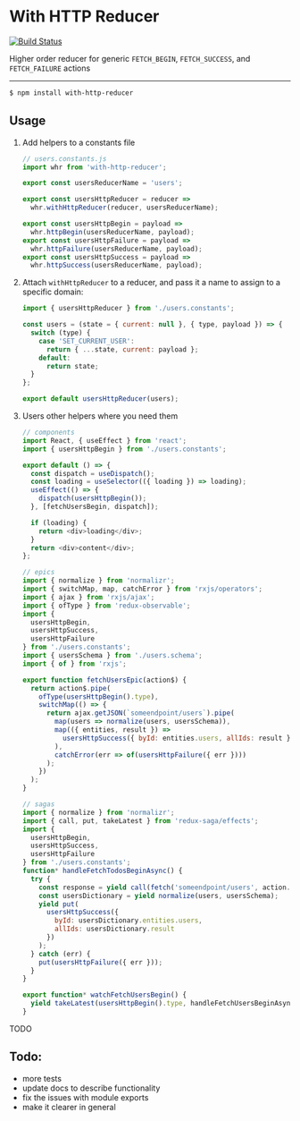 # With HTTP Reducer

[![Build Status](https://travis-ci.org/dankreiger/with-http-reducer.svg?branch=master)](https://travis-ci.org/dankreiger/with-http-reducer)

Higher order reducer for generic `FETCH_BEGIN`, `FETCH_SUCCESS`, and `FETCH_FAILURE` actions

---

```sh
$ npm install with-http-reducer
```

## Usage

1. Add helpers to a constants file

   ```js
   // users.constants.js
   import whr from 'with-http-reducer';

   export const usersReducerName = 'users';

   export const usersHttpReducer = reducer =>
     whr.withHttpReducer(reducer, usersReducerName);

   export const usersHttpBegin = payload =>
     whr.httpBegin(usersReducerName, payload);
   export const usersHttpFailure = payload =>
     whr.httpFailure(usersReducerName, payload);
   export const usersHttpSuccess = payload =>
     whr.httpSuccess(usersReducerName, payload);
   ```

2. Attach `withHttpReducer` to a reducer, and pass it a name to assign to a specific domain:

   ```js
   import { usersHttpReducer } from './users.constants';

   const users = (state = { current: null }, { type, payload }) => {
     switch (type) {
       case 'SET_CURRENT_USER':
         return { ...state, current: payload };
       default:
         return state;
     }
   };

   export default usersHttpReducer(users);
   ```

3. Users other helpers where you need them

   ```js
   // components
   import React, { useEffect } from 'react';
   import { usersHttpBegin } from './users.constants';

   export default () => {
     const dispatch = useDispatch();
     const loading = useSelector(({ loading }) => loading);
     useEffect(() => {
       dispatch(usersHttpBegin());
     }, [fetchUsersBegin, dispatch]);

     if (loading) {
       return <div>loading</div>;
     }
     return <div>content</div>;
   };
   ```

   ```js
   // epics
   import { normalize } from 'normalizr';
   import { switchMap, map, catchError } from 'rxjs/operators';
   import { ajax } from 'rxjs/ajax';
   import { ofType } from 'redux-observable';
   import {
     usersHttpBegin,
     usersHttpSuccess,
     usersHttpFailure
   } from './users.constants';
   import { usersSchema } from './users.schema';
   import { of } from 'rxjs';

   export function fetchUsersEpic(action$) {
     return action$.pipe(
       ofType(usersHttpBegin().type),
       switchMap(() => {
         return ajax.getJSON(`someendpoint/users`).pipe(
           map(users => normalize(users, usersSchema)),
           map(({ entities, result }) =>
             usersHttpSuccess({ byId: entities.users, allIds: result })
           ),
           catchError(err => of(usersHttpFailure({ err })))
         );
       })
     );
   }
   ```

   ```js
   // sagas
   import { normalize } from 'normalizr';
   import { call, put, takeLatest } from 'redux-saga/effects';
   import {
     usersHttpBegin,
     usersHttpSuccess,
     usersHttpFailure
   } from './users.constants';
   function* handleFetchTodosBeginAsync() {
     try {
       const response = yield call(fetch('someendpoint/users', action.payload));
       const usersDictionary = yield normalize(users, usersSchema);
       yield put(
         usersHttpSuccess({
           byId: usersDictionary.entities.users,
           allIds: usersDictionary.result
         })
       );
     } catch (err) {
       put(usersHttpFailure({ err }));
     }
   }

   export function* watchFetchUsersBegin() {
     yield takeLatest(usersHttpBegin().type, handleFetchUsersBeginAsync);
   }
   ```

TODO

## Todo:

- more tests
- update docs to describe functionality
- fix the issues with module exports
- make it clearer in general
